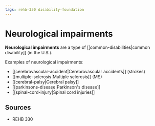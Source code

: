 ```yaml
---
tags: rehb-330 disability-foundation
---
```


# Neurological impairments

**Neurological impairments** are a type of [[common-disabilities|common disability]] (in the U.S.).

Examples of neurological impairments:

- [[cerebrovascular-accident|Cerebrovascular accidents]] (strokes)
- [[multiple-sclerosis|Multiple sclerosis]] (MS)
- [[cerebral-palsy|Cerebral palsy]]
- [[parkinsons-disease|Parkinson's disease]]
- [[spinal-cord-injury|Spinal cord injuries]]

## Sources

- REHB 330
